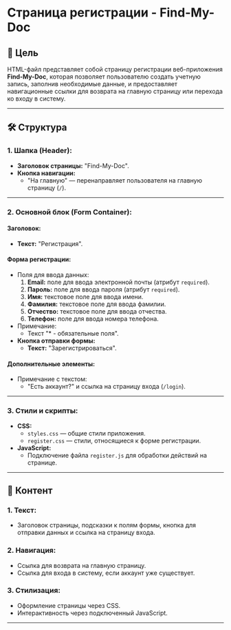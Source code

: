 # Страница регистрации - Find-My-Doc

## 📌 Цель
HTML-файл представляет собой страницу регистрации веб-приложения **Find-My-Doc**, которая позволяет пользователю создать учетную запись, заполнив необходимые данные, и предоставляет навигационные ссылки для возврата на главную страницу или перехода ко входу в систему.

---

## 🛠 Структура

### 1. Шапка (Header):
- **Заголовок страницы:** "Find-My-Doc".
- **Кнопка навигации:** 
  - "На главную" — перенаправляет пользователя на главную страницу (`/`).

---

### 2. Основной блок (Form Container):
#### Заголовок:
- **Текст:** "Регистрация".

#### Форма регистрации:
- Поля для ввода данных:
  1. **Email:** поле для ввода электронной почты (атрибут `required`).
  2. **Пароль:** поле для ввода пароля (атрибут `required`).
  3. **Имя:** текстовое поле для ввода имени.
  4. **Фамилия:** текстовое поле для ввода фамилии.
  5. **Отчество:** текстовое поле для ввода отчества.
  6. **Телефон:** поле для ввода номера телефона.
- Примечание: 
  - Текст "* - обязательные поля".
- **Кнопка отправки формы:**
  - **Текст:** "Зарегистрироваться".

#### Дополнительные элементы:
- Примечание с текстом: 
  - "Есть аккаунт?" и ссылка на страницу входа (`/login`).

---

### 3. Стили и скрипты:
- **CSS:** 
  - `styles.css` — общие стили приложения.
  - `register.css` — стили, относящиеся к форме регистрации.
- **JavaScript:**
  - Подключение файла `register.js` для обработки действий на странице.

---

## 📄 Контент

### 1. Текст:
- Заголовок страницы, подсказки к полям формы, кнопка для отправки данных и ссылка на страницу входа.

### 2. Навигация:
- Ссылка для возврата на главную страницу.
- Ссылка для входа в систему, если аккаунт уже существует.

### 3. Стилизация:
- Оформление страницы через CSS.
- Интерактивность через подключенный JavaScript.

---
